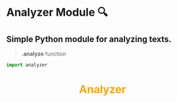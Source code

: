 # Analyzer Module :mag:

## Simple Python module for analyzing texts.

> **.analyze** function

```python
import analyzer
```

<h1 style="color:orange;", align=center>Analyzer</h1>

